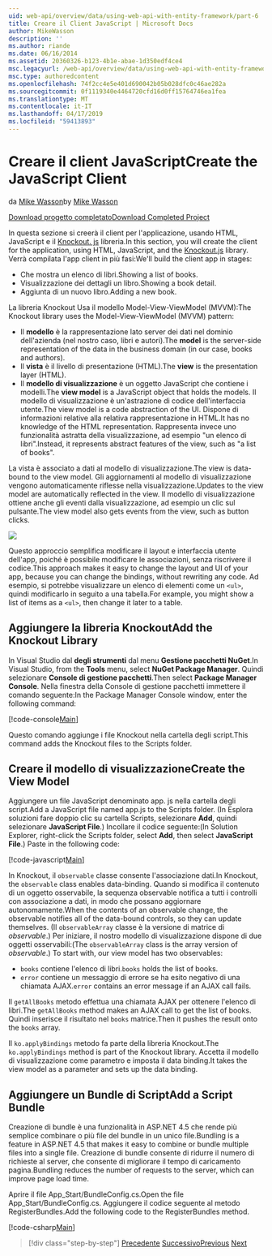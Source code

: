 ```yaml
---
uid: web-api/overview/data/using-web-api-with-entity-framework/part-6
title: Creare il Client JavaScript | Microsoft Docs
author: MikeWasson
description: ''
ms.author: riande
ms.date: 06/16/2014
ms.assetid: 20360326-b123-4b1e-abae-1d350edf4ce4
msc.legacyurl: /web-api/overview/data/using-web-api-with-entity-framework/part-6
msc.type: authoredcontent
ms.openlocfilehash: 74f2cc4e5e401d690042b05b028dfc0c46ae282a
ms.sourcegitcommit: 0f1119340e4464720cfd16d0ff15764746ea1fea
ms.translationtype: MT
ms.contentlocale: it-IT
ms.lasthandoff: 04/17/2019
ms.locfileid: "59413893"
---
```

# <a name="create-the-javascript-client"></a><span data-ttu-id="dfd07-102">Creare il client JavaScript</span><span class="sxs-lookup"><span data-stu-id="dfd07-102">Create the JavaScript Client</span></span>

<span data-ttu-id="dfd07-103">da [Mike Wasson](https://github.com/MikeWasson)</span><span class="sxs-lookup"><span data-stu-id="dfd07-103">by [Mike Wasson](https://github.com/MikeWasson)</span></span>

[<span data-ttu-id="dfd07-104">Download progetto completato</span><span class="sxs-lookup"><span data-stu-id="dfd07-104">Download Completed Project</span></span>](https://github.com/MikeWasson/BookService)

<span data-ttu-id="dfd07-105">In questa sezione si creerà il client per l'applicazione, usando HTML, JavaScript e il [Knockout. js](http://knockoutjs.com/) libreria.</span><span class="sxs-lookup"><span data-stu-id="dfd07-105">In this section, you will create the client for the application, using HTML, JavaScript, and the [Knockout.js](http://knockoutjs.com/) library.</span></span> <span data-ttu-id="dfd07-106">Verrà compilata l'app client in più fasi:</span><span class="sxs-lookup"><span data-stu-id="dfd07-106">We'll build the client app in stages:</span></span>

- <span data-ttu-id="dfd07-107">Che mostra un elenco di libri.</span><span class="sxs-lookup"><span data-stu-id="dfd07-107">Showing a list of books.</span></span>
- <span data-ttu-id="dfd07-108">Visualizzazione dei dettagli un libro.</span><span class="sxs-lookup"><span data-stu-id="dfd07-108">Showing a book detail.</span></span>
- <span data-ttu-id="dfd07-109">Aggiunta di un nuovo libro.</span><span class="sxs-lookup"><span data-stu-id="dfd07-109">Adding a new book.</span></span>

<span data-ttu-id="dfd07-110">La libreria Knockout Usa il modello Model-View-ViewModel (MVVM):</span><span class="sxs-lookup"><span data-stu-id="dfd07-110">The Knockout library uses the Model-View-ViewModel (MVVM) pattern:</span></span>

- <span data-ttu-id="dfd07-111">Il **modello** è la rappresentazione lato server dei dati nel dominio dell'azienda (nel nostro caso, libri e autori).</span><span class="sxs-lookup"><span data-stu-id="dfd07-111">The **model** is the server-side representation of the data in the business domain (in our case, books and authors).</span></span>
- <span data-ttu-id="dfd07-112">Il **vista** è il livello di presentazione (HTML).</span><span class="sxs-lookup"><span data-stu-id="dfd07-112">The **view** is the presentation layer (HTML).</span></span>
- <span data-ttu-id="dfd07-113">Il **modello di visualizzazione** è un oggetto JavaScript che contiene i modelli.</span><span class="sxs-lookup"><span data-stu-id="dfd07-113">The **view model** is a JavaScript object that holds the models.</span></span> <span data-ttu-id="dfd07-114">Il modello di visualizzazione è un'astrazione di codice dell'interfaccia utente.</span><span class="sxs-lookup"><span data-stu-id="dfd07-114">The view model is a code abstraction of the UI.</span></span> <span data-ttu-id="dfd07-115">Dispone di informazioni relative alla relativa rappresentazione in HTML.</span><span class="sxs-lookup"><span data-stu-id="dfd07-115">It has no knowledge of the HTML representation.</span></span> <span data-ttu-id="dfd07-116">Rappresenta invece uno funzionalità astratta della visualizzazione, ad esempio &quot;un elenco di libri&quot;.</span><span class="sxs-lookup"><span data-stu-id="dfd07-116">Instead, it represents abstract features of the view, such as &quot;a list of books&quot;.</span></span>

<span data-ttu-id="dfd07-117">La vista è associato a dati al modello di visualizzazione.</span><span class="sxs-lookup"><span data-stu-id="dfd07-117">The view is data-bound to the view model.</span></span> <span data-ttu-id="dfd07-118">Gli aggiornamenti al modello di visualizzazione vengono automaticamente riflesse nella visualizzazione.</span><span class="sxs-lookup"><span data-stu-id="dfd07-118">Updates to the view model are automatically reflected in the view.</span></span> <span data-ttu-id="dfd07-119">Il modello di visualizzazione ottiene anche gli eventi dalla visualizzazione, ad esempio un clic sul pulsante.</span><span class="sxs-lookup"><span data-stu-id="dfd07-119">The view model also gets events from the view, such as button clicks.</span></span>

![](part-6/_static/image1.png)

<span data-ttu-id="dfd07-120">Questo approccio semplifica modificare il layout e interfaccia utente dell'app, poiché è possibile modificare le associazioni, senza riscrivere il codice.</span><span class="sxs-lookup"><span data-stu-id="dfd07-120">This approach makes it easy to change the layout and UI of your app, because you can change the bindings, without rewriting any code.</span></span> <span data-ttu-id="dfd07-121">Ad esempio, si potrebbe visualizzare un elenco di elementi come un `<ul>`, quindi modificarlo in seguito a una tabella.</span><span class="sxs-lookup"><span data-stu-id="dfd07-121">For example, you might show a list of items as a `<ul>`, then change it later to a table.</span></span>

## <a name="add-the-knockout-library"></a><span data-ttu-id="dfd07-122">Aggiungere la libreria Knockout</span><span class="sxs-lookup"><span data-stu-id="dfd07-122">Add the Knockout Library</span></span>

<span data-ttu-id="dfd07-123">In Visual Studio dal **degli strumenti** dal menu **Gestione pacchetti NuGet**.</span><span class="sxs-lookup"><span data-stu-id="dfd07-123">In Visual Studio, from the **Tools** menu, select **NuGet Package Manager**.</span></span> <span data-ttu-id="dfd07-124">Quindi selezionare **Console di gestione pacchetti**.</span><span class="sxs-lookup"><span data-stu-id="dfd07-124">Then select **Package Manager Console**.</span></span> <span data-ttu-id="dfd07-125">Nella finestra della Console di gestione pacchetti immettere il comando seguente:</span><span class="sxs-lookup"><span data-stu-id="dfd07-125">In the Package Manager Console window, enter the following command:</span></span>

[!code-console[Main](part-6/samples/sample1.cmd)]

<span data-ttu-id="dfd07-126">Questo comando aggiunge i file Knockout nella cartella degli script.</span><span class="sxs-lookup"><span data-stu-id="dfd07-126">This command adds the Knockout files to the Scripts folder.</span></span>

## <a name="create-the-view-model"></a><span data-ttu-id="dfd07-127">Creare il modello di visualizzazione</span><span class="sxs-lookup"><span data-stu-id="dfd07-127">Create the View Model</span></span>

<span data-ttu-id="dfd07-128">Aggiungere un file JavaScript denominato app. js nella cartella degli script.</span><span class="sxs-lookup"><span data-stu-id="dfd07-128">Add a JavaScript file named app.js to the Scripts folder.</span></span> <span data-ttu-id="dfd07-129">(In Esplora soluzioni fare doppio clic su cartella Scripts, selezionare **Add**, quindi selezionare **JavaScript File**.) Incollare il codice seguente:</span><span class="sxs-lookup"><span data-stu-id="dfd07-129">(In Solution Explorer, right-click the Scripts folder, select **Add**, then select **JavaScript File**.) Paste in the following code:</span></span>

[!code-javascript[Main](part-6/samples/sample2.js)]

<span data-ttu-id="dfd07-130">In Knockout, il `observable` classe consente l'associazione dati.</span><span class="sxs-lookup"><span data-stu-id="dfd07-130">In Knockout, the `observable` class enables data-binding.</span></span> <span data-ttu-id="dfd07-131">Quando si modifica il contenuto di un oggetto osservabile, la sequenza observable notifica a tutti i controlli con associazione a dati, in modo che possano aggiornare autonomamente.</span><span class="sxs-lookup"><span data-stu-id="dfd07-131">When the contents of an observable change, the observable notifies all of the data-bound controls, so they can update themselves.</span></span> <span data-ttu-id="dfd07-132">(Il `observableArray` classe è la versione di matrice di *observable*.) Per iniziare, il nostro modello di visualizzazione dispone di due oggetti osservabili:</span><span class="sxs-lookup"><span data-stu-id="dfd07-132">(The `observableArray` class is the array version of *observable*.) To start with, our view model has two observables:</span></span>

- <span data-ttu-id="dfd07-133">`books` contiene l'elenco di libri.</span><span class="sxs-lookup"><span data-stu-id="dfd07-133">`books` holds the list of books.</span></span>
- <span data-ttu-id="dfd07-134">`error` contiene un messaggio di errore se ha esito negativo di una chiamata AJAX.</span><span class="sxs-lookup"><span data-stu-id="dfd07-134">`error` contains an error message if an AJAX call fails.</span></span>

<span data-ttu-id="dfd07-135">Il `getAllBooks` metodo effettua una chiamata AJAX per ottenere l'elenco di libri.</span><span class="sxs-lookup"><span data-stu-id="dfd07-135">The `getAllBooks` method makes an AJAX call to get the list of books.</span></span> <span data-ttu-id="dfd07-136">Quindi inserisce il risultato nel `books` matrice.</span><span class="sxs-lookup"><span data-stu-id="dfd07-136">Then it pushes the result onto the `books` array.</span></span>

<span data-ttu-id="dfd07-137">Il `ko.applyBindings` metodo fa parte della libreria Knockout.</span><span class="sxs-lookup"><span data-stu-id="dfd07-137">The `ko.applyBindings` method is part of the Knockout library.</span></span> <span data-ttu-id="dfd07-138">Accetta il modello di visualizzazione come parametro e imposta il data binding.</span><span class="sxs-lookup"><span data-stu-id="dfd07-138">It takes the view model as a parameter and sets up the data binding.</span></span>

## <a name="add-a-script-bundle"></a><span data-ttu-id="dfd07-139">Aggiungere un Bundle di Script</span><span class="sxs-lookup"><span data-stu-id="dfd07-139">Add a Script Bundle</span></span>

<span data-ttu-id="dfd07-140">Creazione di bundle è una funzionalità in ASP.NET 4.5 che rende più semplice combinare o più file del bundle in un unico file.</span><span class="sxs-lookup"><span data-stu-id="dfd07-140">Bundling is a feature in ASP.NET 4.5 that makes it easy to combine or bundle multiple files into a single file.</span></span> <span data-ttu-id="dfd07-141">Creazione di bundle consente di ridurre il numero di richieste al server, che consente di migliorare il tempo di caricamento pagina.</span><span class="sxs-lookup"><span data-stu-id="dfd07-141">Bundling reduces the number of requests to the server, which can improve page load time.</span></span>

<span data-ttu-id="dfd07-142">Aprire il file App\_Start/BundleConfig.cs.</span><span class="sxs-lookup"><span data-stu-id="dfd07-142">Open the file App\_Start/BundleConfig.cs.</span></span> <span data-ttu-id="dfd07-143">Aggiungere il codice seguente al metodo RegisterBundles.</span><span class="sxs-lookup"><span data-stu-id="dfd07-143">Add the following code to the RegisterBundles method.</span></span>

[!code-csharp[Main](part-6/samples/sample3.cs)]

> [!div class="step-by-step"]
> <span data-ttu-id="dfd07-144">[Precedente](part-5.md)
> [Successivo](part-7.md)</span><span class="sxs-lookup"><span data-stu-id="dfd07-144">[Previous](part-5.md)
[Next](part-7.md)</span></span>
